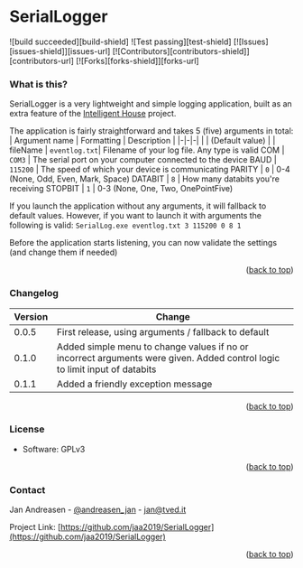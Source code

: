 
# SerialLogger
![build succeeded][build-shield]
![Test passing][test-shield]
[![Issues][issues-shield]][issues-url]
[![Contributors][contributors-shield]][contributors-url]
[![Forks][forks-shield]][forks-url]

### What is this?
SerialLogger is a very lightweight and simple logging application, built as an extra feature of the
[Intelligent House](https://github.com/jaa2019/H3_Embedded_Intelligent__House) project.

The application is fairly straightforward and takes 5 (five) arguments in total:
| Argument name | Formatting | Description |
 |-|-|-|
| | (Default value) | |
 fileName | `eventlog.txt`| Filename of your log file. Any type is valid
 COM | `COM3` | The serial port on your computer connected to the device
 BAUD | `115200` | The speed of which your device is communicating
 PARITY | `0` | 0-4 (None, Odd, Even, Mark, Space)
 DATABIT | `8` | How many databits you're receiving
 STOPBIT | `1` | 0-3 (None, One, Two, OnePointFive)

If you launch the application without any arguments, it will fallback to default values. 
However, if you want to launch it with arguments the following is valid:
`SerialLog.exe eventlog.txt 3 115200 0 8 1`

Before the application starts listening, you can now validate the settings (and change them if needed)
<p align="right">(<a href="#top">back to top</a>)</p>

### Changelog
| Version | Change |
|-|-|
| 0.0.5 | First release, using arguments / fallback to default |
| 0.1.0 | Added simple menu to change values if no or incorrect arguments were given. Added control logic to limit input of databits |
| 0.1.1 | Added a friendly exception message |
<p align="right">(<a href="#top">back to top</a>)</p>

### License
* Software: GPLv3
<p align="right">(<a href="#top">back to top</a>)</p>


### Contact

Jan Andreasen - [@andreasen_jan](https://twitter.com/andreasen_jan) - jan@tved.it

Project Link: [https://github.com/jaa2019/SerialLogger](https://github.com/jaa2019/SerialLogger)
<p align="right">(<a href="#top">back to top</a>)</p>

<!--
[build-shield]: https://img.shields.io/badge/Build-succeeded-brightgreen.svg)
[test-shield]: https://img.shields.io/badge/Tests-passing-brightgreen.svg)
[contributors-shield]: https://img.shields.io/badge/Contributors-1-brightgreen.svg
[contributors-url]: https://github.com/jaa2019/SerialLogger/graphs/contributors
[issues-shield]: https://img.shields.io/badge/Issues-0-brightgreen.svg
[issues-url]: https://github.com/jaa2019/SerialLogger/issues
[forks-shield]: https://img.shields.io/badge/Forks-0-blue.svg
[forks-url]: https://github.com/jaa2019/SerialLogger/network/members
-->
